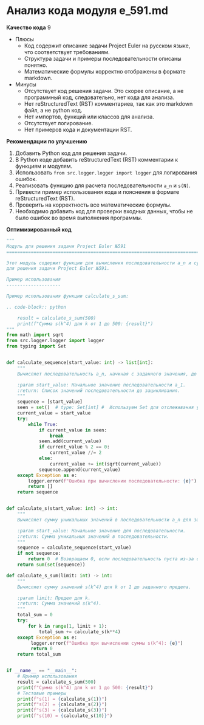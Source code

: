 # Анализ кода модуля e_591.md

**Качество кода**
9
-  Плюсы
    - Код содержит описание задачи Project Euler на русском языке, что соответствует требованиям.
    - Структура задачи и примеры последовательности описаны понятно.
    - Математические формулы корректно отображены в формате markdown.
-  Минусы
    - Отсутствует код решения задачи. Это скорее описание, а не программный код, следовательно, нет кода для анализа.
    - Нет reStructuredText (RST) комментариев, так как это markdown файл, а не python код.
    - Нет импортов, функций или классов для анализа.
    - Отсутствует логирование.
    - Нет примеров кода и документации RST.

**Рекомендации по улучшению**

1.  Добавить Python код для решения задачи.
2.  В Python коде добавить reStructuredText (RST) комментарии к функциям и модулям.
3.  Использовать `from src.logger.logger import logger` для логирования ошибок.
4.  Реализовать функцию для расчета последовательности `a_n` и `s(N)`.
5.  Привести пример использования кода и пояснения в формате reStructuredText (RST).
6.  Проверить на корректность все математические формулы.
7.  Необходимо добавить код для проверки входных данных, чтобы не было ошибок во время выполнения программы.

**Оптимизированный код**
```python
"""
Модуль для решения задачи Project Euler №591
=========================================================================================

Этот модуль содержит функции для вычисления последовательности a_n и суммы уникальных значений s(N)
для решения задачи Project Euler №591.

Пример использования
--------------------

Пример использования функции calculate_s_sum:

.. code-block:: python

    result = calculate_s_sum(500)
    print(f"Сумма s(k^4) для k от 1 до 500: {result}")
"""
from math import sqrt
from src.logger.logger import logger
from typing import Set


def calculate_sequence(start_value: int) -> list[int]:
    """
    Вычисляет последовательность a_n, начиная с заданного значения, до момента зацикливания.

    :param start_value: Начальное значение последовательности a_1.
    :return: Список значений последовательности до зацикливания.
    """
    sequence = [start_value]
    seen = set()  # type: Set[int] #  Используем Set для отслеживания уникальных значений.
    current_value = start_value
    try:
        while True:
            if current_value in seen:
                break
            seen.add(current_value)
            if current_value % 2 == 0:
                current_value //= 2
            else:
                current_value += int(sqrt(current_value))
            sequence.append(current_value)
    except Exception as e:
        logger.error(f"Ошибка при вычислении последовательности: {e}")
        return []
    return sequence


def calculate_s(start_value: int) -> int:
    """
    Вычисляет сумму уникальных значений в последовательности a_n для заданного начального значения.

    :param start_value: Начальное значение для последовательности.
    :return: Сумма уникальных значений в последовательности.
    """
    sequence = calculate_sequence(start_value)
    if not sequence:
        return 0  # Возвращаем 0, если последовательность пуста из-за ошибки.
    return sum(set(sequence))

def calculate_s_sum(limit: int) -> int:
    """
    Вычисляет сумму значений s(k^4) для k от 1 до заданного предела.

    :param limit: Предел для k.
    :return: Сумма значений s(k^4).
    """
    total_sum = 0
    try:
        for k in range(1, limit + 1):
            total_sum += calculate_s(k**4)
    except Exception as e:
         logger.error(f"Ошибка при вычислении суммы s(k^4): {e}")
         return 0
    return total_sum


if __name__ == "__main__":
    # Пример использования
    result = calculate_s_sum(500)
    print(f"Сумма s(k^4) для k от 1 до 500: {result}")
    # Тестовые примеры
    print(f"s(1) = {calculate_s(1)}")
    print(f"s(2) = {calculate_s(2)}")
    print(f"s(3) = {calculate_s(3)}")
    print(f"s(10) = {calculate_s(10)}")
```